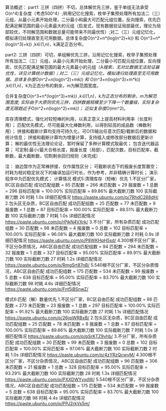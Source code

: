 算法概述：
part1:
三拼（四拼）不切，总体解优先三拼，鉴于单组无法承受O(n^4)复杂度（考虑500^4）;转用记忆化搜索，枚举子集预处理所有加法二（三）元组，从最小元素开始处理，二分最小和最大可匹配元组位置，反向搜索，优先匹配满足解范围的最小元素最大的元组（启发式，现有数据验证局部最优，理论为局部较优，不同解范围和数据总量可能带来不同最优性）;对二（三）元组记忆化，模拟递归处理直至无可用数据。总体复杂度O(n^2+n*(log(n^2)+k)) 和 O(n^3+n*(log(n^3)+k)) ,k∈(1,n)，k满足正态分布。

part2:
三拼（四拼）可切，单组解优先三拼，沿用记忆化搜索，枚举子集预处理所有加法二（三）元组，从最小元素开始处理，二分最小可匹配元组位置，反向搜索，优先匹配满足解范围的最大元素最小的元组（A*搜索，无对比数据无法验证最优性，详见计算统计数据）；对二（三）元组记忆化，模拟递归处理直至无可用数据。总体复杂度O(n^2+n*(log(n^2)+m*k)) 和 O(n^3+n*(log(n^3)+m*k)) ,k∈(1,n)，k为正态分布的剩余，m为解范围宽度。

合并复杂度O(n^3+n*(log(n^3)+m*k)) ,k∈(1,n)，k为正态分布的剩余，m为解范围宽度;
实际由于大原则优先三拼，四拼数据规模至少下降一个数量级，实际复杂度无限趋近于O(n^2+n*(log(n^2)+m*k))；
近似复杂度O(m*n^2)。

库存清理模式，强化对较短棒的利用，以真正意义上提高材料利用率（长度利用）；
匹配优先模式，尽可能最大化棒数利用，以得到较高的成品数（棒数利用）；
拼接和截断计算均支持可持久化，可O(1)输出任意次匹配/截断后的数据和统计信息；
拼接和截断计算均为增量计算，支持插入或修改部分数据后更新计算；
解的最优性无法理论论证，暂时保留了多种计算模式取最优；
包含迭代器运算；
可定制:最小/最大合格长度，报废长度（局部），匹配次数，目标匹配率，截断数，最大截断数，切割剩余回归规则（未完成）

注：	崩边暂作为正常棒拼接，仅作属性区分；
	可截断状态下的报废长度暂置空；
	时耗为相对稳定状况下的编译加运行时长，作为参考，并非精确计算时长；
	演示程序中为匹配优先模式；
计算情况
模式5:清理库存（短棒）优先
	1.不区分厂家，BC区自由匹配
		成功匹配组数 = 85
		匹配数 = 266
		未匹配数 = 29
		报废数 = 1
		总数 = 296
		目标匹配率 = 100.00%
		实际匹配率 = 89.86%
		最大截断刀数 100
		实际截断刀数 26
		时耗 1.0s
		详细匹配情况 https://paste.ubuntu.com/p/7RhdC268dH/
	2.包头区无杂质，BC区自由匹配
		成功匹配组数 = 25
		匹配数 = 77
		未匹配数 = 9
		报废数 = 1
		总数 = 87
		目标匹配率 = 100.00%
		实际匹配率 = 88.51%
		最大截断刀数 100
		实际截断刀数 7
		时耗 1.0s
		详细匹配情况 https://paste.ubuntu.com/p/rPjkN4VXrk/
	3.不分厂家，所有杂质匹配
		成功匹配组数 = 30
		匹配数 = 98
		未匹配数 = 4
		报废数 = 0
		总数 = 102
		目标匹配率 = 100.00%
		实际匹配率 = 96.08%
		最大截断刀数 100
		实际截断刀数 2
		时耗 0.9s
		详细匹配情况 https://paste.ubuntu.com/p/P8WKHpH5sd/
	4.300根不区分厂家，不区分杂质情况，ABC区自由匹配
		成功匹配组数 = 94
		匹配数 = 294
		未匹配数 = 32
		报废数 = 1
		总数 = 327
		目标匹配率 = 95.00%
		实际匹配率 = 89.91%
		最大截断刀数 100
		实际截断刀数 27
		时耗 1.2s
		详细匹配情况 https://paste.ubuntu.com/p/RmgSrt87nB/
	5.540根不区分厂家，不区分杂质情况，ABC区自由匹配
		成功匹配组数 = 175
		匹配数 = 534
		未匹配数 = 99
		报废数 = 5
		总数 = 638
		目标匹配率 = 95.00%
		实际匹配率 = 83.70%
		最大截断刀数 100
		实际截断刀数 98
		时耗 4.6s
		详细匹配情况 https://paste.ubuntu.com/p/Fnt5jBSnwZ/

模式6:匹配（解）数量优先
	1.不区分厂家，BC区自由匹配
		成功匹配组数 = 86
		匹配数 = 273
		未匹配数 = 23
		报废数 = 1
		总数 = 297
		目标匹配率 = 100.00%
		实际匹配率 = 91.92%
		最大截断刀数 100
		实际截断刀数 27
		时耗 1.1s
		详细匹配情况 https://paste.ubuntu.com/p/26jqjWRBxB/
	2.包头区无杂质，BC区自由匹配
		成功匹配组数 = 25
		匹配数 = 78
		未匹配数 = 8
		报废数 = 1
		总数 = 87
		目标匹配率 = 100.00%
		实际匹配率 = 89.66%
		最大截断刀数 100
		实际截断刀数 7
		时耗 1.0s
		详细匹配情况 https://paste.ubuntu.com/p/pSrKTZ9vhb/
	3.不分厂家，所有杂质匹配
		成功匹配组数 = 30
		匹配数 = 99
		未匹配数 = 3
		报废数 = 0
		总数 = 102
		目标匹配率 = 100.00%
		实际匹配率 = 97.06%
		最大截断刀数 100
		实际截断刀数 2
		时耗 1.0s
		详细匹配情况 https://paste.ubuntu.com/p/4zYRzQcwvM/
	4.300根不区分厂家，不区分杂质情况，ABC区自由匹配
		成功匹配组数 = 96
		匹配数 = 306
		未匹配数 = 21
		报废数 = 1
		总数 = 328
		目标匹配率 = 95.00%
		实际匹配率 = 93.29%
		最大截断刀数 100
		实际截断刀数 28
		时耗 1.3s
		详细匹配情况 https://paste.ubuntu.com/p/PXXDWYvxdW/
	5.540根不区分厂家，不区分杂质情况，ABC区自由匹配
		成功匹配组数 = 175
		匹配数 = 534
		未匹配数 = 99
		报废数 = 5
		总数 = 638
		目标匹配率 = 95.00%
		实际匹配率 = 83.70%
		最大截断刀数 100
		实际截断刀数 98
		时耗 4.4s
		详细匹配情况 https://paste.ubuntu.com/p/PPJ2rkVs5m/
	
